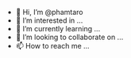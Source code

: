 - 👋 Hi, I’m @phamtaro
- 👀 I’m interested in ...
- 🌱 I’m currently learning ...
- 💞️ I’m looking to collaborate on ...
- 📫 How to reach me ...

<!---
phamtaro/phamtaro is a ✨ special ✨ repository because its `README.md` (this file) appears on your GitHub profile.
You can click the Preview link to take a look at your changes.
--->
